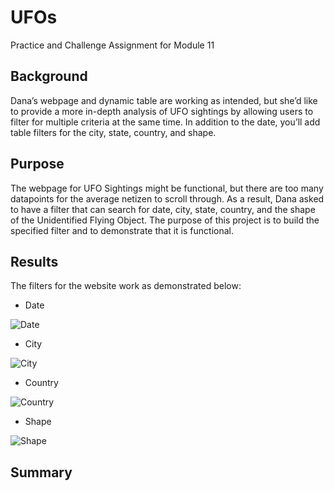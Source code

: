 # UFOs
Practice and Challenge Assignment for Module 11

## Background
Dana’s webpage and dynamic table are working as intended, but she’d like to provide a more in-depth analysis of UFO sightings by allowing users to filter for multiple criteria at the same time. In addition to the date, you’ll add table filters for the city, state, country, and shape.

## Purpose
The webpage for UFO Sightings might be functional, but there are too many datapoints for the average netizen to scroll through. As a result, Dana asked to have a filter that can search for date, city, state, country, and the shape of the Unidentified Flying Object. The purpose of this project is to build the specified filter and to demonstrate that it is functional. 

## Results
The filters for the website work as demonstrated below:

* Date

![Date]()

* City

![City]()

* Country

![Country]()

* Shape

![Shape]()

## Summary